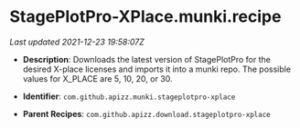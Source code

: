 # StagePlotPro-XPlace.munki.recipe

_Last updated 2021-12-23 19:58:07Z_

- **Description**: Downloads the latest version of StagePlotPro for the desired X-place licenses and imports it into a munki repo. The possible values for X_PLACE are 5, 10, 20, or 30.

- **Identifier**: `com.github.apizz.munki.stageplotpro-xplace`

- **Parent Recipes**: `com.github.apizz.download.stageplotpro-xplace`